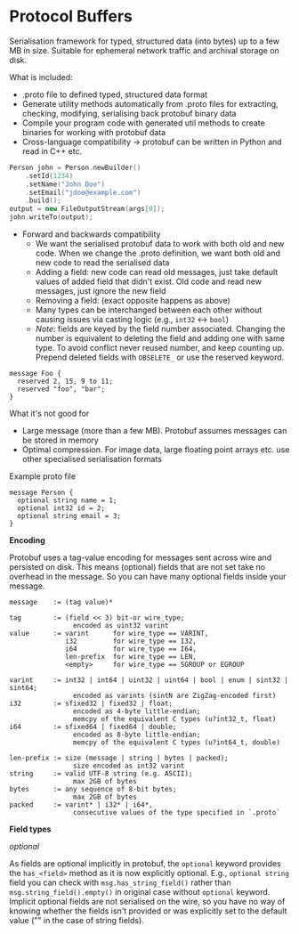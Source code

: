 # Protocol Buffers

Serialisation framework for typed, structured data (into bytes) up to a few MB in size. Suitable for ephemeral network traffic and archival storage on disk.

What is included:
- .proto file to defined typed, structured data format
- Generate utility methods automatically from .proto files for extracting, checking, modifying, serialising back protobuf binary data
- Compile your program code with generated util methods to create binaries for working with protobuf data
- Cross-language compatibility -> protobuf can be written in Python and read in C++ etc.
```C++
Person john = Person.newBuilder()
    .setId(1234)
    .setName("John Doe")
    .setEmail("jdoe@example.com")
    .build();
output = new FileOutputStream(args[0]);
john.writeTo(output);
```
- Forward and backwards compatibility
  - We want the serialised protobuf data to work with both old and new code. When we change the .proto definition, we want both old and new code to read the serialised data
  - Adding a field: new code can read old messages, just take default values of added field that didn't exist. Old code and read new messages, just ignore the new field
  - Removing a field: (exact opposite happens as above)
  - Many types can be interchanged between each other without causing issues via casting logic (e.g., `int32` <-> `bool`)
  - *Note*: fields are keyed by the field number associated. Changing the number is equivalent to deleting the field and adding one with same type. To avoid conflict never reused number, and keep counting up. Prepend deleted fields with `OBSELETE_` or use the reserved keyword.
```
message Foo {
  reserved 2, 15, 9 to 11;
  reserved "foo", "bar";
}
```

What it's not good for
- Large message (more than a few MB). Protobuf assumes messages can be stored in memory
- Optimal compression. For image data, large floating point arrays etc. use other specialised serialisation formats

Example proto file
```
message Person {
  optional string name = 1;
  optional int32 id = 2;
  optional string email = 3;
}
```

**Encoding**

Protobuf uses a tag-value encoding for messages sent across wire and persisted on disk. This means (optional) fields that are not set take no overhead in the message. So you can have many optional fields inside your message.

```
message    := (tag value)*

tag        := (field << 3) bit-or wire_type;
                encoded as uint32 varint
value      := varint      for wire_type == VARINT,
              i32         for wire_type == I32,
              i64         for wire_type == I64,
              len-prefix  for wire_type == LEN,
              <empty>     for wire_type == SGROUP or EGROUP

varint     := int32 | int64 | uint32 | uint64 | bool | enum | sint32 | sint64;
                encoded as varints (sintN are ZigZag-encoded first)
i32        := sfixed32 | fixed32 | float;
                encoded as 4-byte little-endian;
                memcpy of the equivalent C types (u?int32_t, float)
i64        := sfixed64 | fixed64 | double;
                encoded as 8-byte little-endian;
                memcpy of the equivalent C types (u?int64_t, double)

len-prefix := size (message | string | bytes | packed);
                size encoded as int32 varint
string     := valid UTF-8 string (e.g. ASCII);
                max 2GB of bytes
bytes      := any sequence of 8-bit bytes;
                max 2GB of bytes
packed     := varint* | i32* | i64*,
                consecutive values of the type specified in `.proto`
```


**Field types**

*optional*

As fields are optional implicitly in protobuf, the `optional` keyword provides the `has_<field>` method as it is now explicitly optional. E.g., `optional string` field you can check with `msg.has_string_field()` rather than `msg.string_field().empty()` in original case without `optional` keyword. Implicit optional fields are not serialised on the wire, so you have no way of knowing whether the fields isn't provided or was explicitly set to the default value ("" in the case of string fields).


